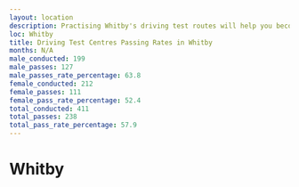 ```yaml
---
layout: location
description: Practising Whitby's driving test routes will help you become more confident in your gear-changing abilities.
loc: Whitby
title: Driving Test Centres Passing Rates in Whitby
months: N/A
male_conducted: 199
male_passes: 127
male_passes_rate_percentage: 63.8
female_conducted: 212
female_passes: 111
female_pass_rate_percentage: 52.4
total_conducted: 411
total_passes: 238
total_pass_rate_percentage: 57.9
---
```


# Whitby
